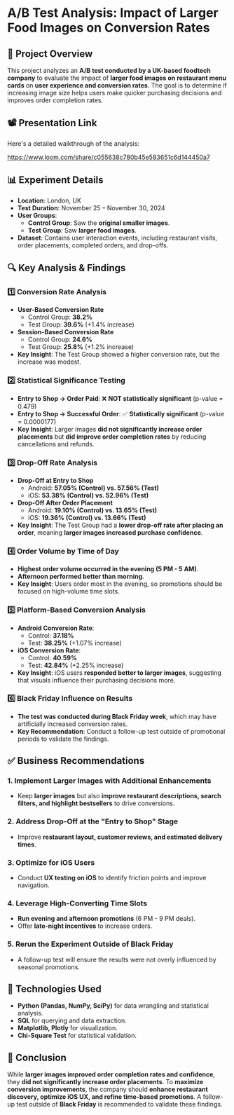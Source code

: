 # A/B Test Analysis: Impact of Larger Food Images on Conversion Rates

## 📌 Project Overview
This project analyzes an **A/B test conducted by a UK-based foodtech company** to evaluate the impact of **larger food images on restaurant menu cards** on **user experience and conversion rates**. The goal is to determine if increasing image size helps users make quicker purchasing decisions and improves order completion rates.


## 📽️ Presentation Link
Here's a detailed walkthrough of the analysis: 


https://www.loom.com/share/c055638c780b45e583651c6d144450a7
  
## 📊 Experiment Details
- **Location**: London, UK
- **Test Duration**: November 25 – November 30, 2024
- **User Groups**:
  - **Control Group**: Saw the **original smaller images**.
  - **Test Group**: Saw **larger food images**.
- **Dataset**: Contains user interaction events, including restaurant visits, order placements, completed orders, and drop-offs.

## 🔍 Key Analysis & Findings
### **1️⃣ Conversion Rate Analysis**
- **User-Based Conversion Rate**
  - Control Group: **38.2%**
  - Test Group: **39.6%** (+1.4% increase)
- **Session-Based Conversion Rate**
  - Control Group: **24.6%**
  - Test Group: **25.8%** (+1.2% increase)
- **Key Insight**: The Test Group showed a higher conversion rate, but the increase was modest.

### **2️⃣ Statistical Significance Testing**
- **Entry to Shop → Order Paid**: ❌ **NOT statistically significant** (p-value = 0.479)
- **Entry to Shop → Successful Order**: ✅ **Statistically significant** (p-value = 0.0000177)
- **Key Insight**: Larger images **did not significantly increase order placements** but **did improve order completion rates** by reducing cancellations and refunds.

### **3️⃣ Drop-Off Rate Analysis**
- **Drop-Off at Entry to Shop**
  - Android: **57.05% (Control) vs. 57.56% (Test)**
  - iOS: **53.38% (Control) vs. 52.96% (Test)**
- **Drop-Off After Order Placement**
  - Android: **19.10% (Control) vs. 13.65% (Test)**
  - iOS: **19.36% (Control) vs. 13.66% (Test)**
- **Key Insight**: The Test Group had a **lower drop-off rate after placing an order**, meaning **larger images increased purchase confidence**.

### **4️⃣ Order Volume by Time of Day**
- **Highest order volume occurred in the evening (5 PM - 5 AM)**.
- **Afternoon performed better than morning**.
- **Key Insight**: Users order most in the evening, so promotions should be focused on high-volume time slots.

### **5️⃣ Platform-Based Conversion Analysis**
- **Android Conversion Rate**:  
  - Control: **37.18%**  
  - Test: **38.25%** (+1.07% increase)  
- **iOS Conversion Rate**:  
  - Control: **40.59%**  
  - Test: **42.84%** (+2.25% increase)  
- **Key Insight**: iOS users **responded better to larger images**, suggesting that visuals influence their purchasing decisions more.

### **6️⃣ Black Friday Influence on Results**
- **The test was conducted during Black Friday week**, which may have artificially increased conversion rates.
- **Key Recommendation**: Conduct a follow-up test outside of promotional periods to validate the findings.

## ✅ Business Recommendations
### **1. Implement Larger Images with Additional Enhancements**
- Keep **larger images** but also **improve restaurant descriptions, search filters, and highlight bestsellers** to drive conversions.

### **2. Address Drop-Off at the "Entry to Shop" Stage**
- Improve **restaurant layout, customer reviews, and estimated delivery times**.

### **3. Optimize for iOS Users**
- Conduct **UX testing on iOS** to identify friction points and improve navigation.

### **4. Leverage High-Converting Time Slots**
- **Run evening and afternoon promotions** (6 PM - 9 PM deals).
- Offer **late-night incentives** to increase orders.

### **5. Rerun the Experiment Outside of Black Friday**
- A follow-up test will ensure the results were not overly influenced by seasonal promotions.

## 📂 Technologies Used
- **Python (Pandas, NumPy, SciPy)** for data wrangling and statistical analysis.
- **SQL** for querying and data extraction.
- **Matplotlib, Plotly** for visualization.
- **Chi-Square Test** for statistical validation.

## 📌 Conclusion
While **larger images improved order completion rates and confidence**, they **did not significantly increase order placements**. To **maximize conversion improvements**, the company should **enhance restaurant discovery, optimize iOS UX, and refine time-based promotions**. A follow-up test outside of **Black Friday** is recommended to validate these findings.

